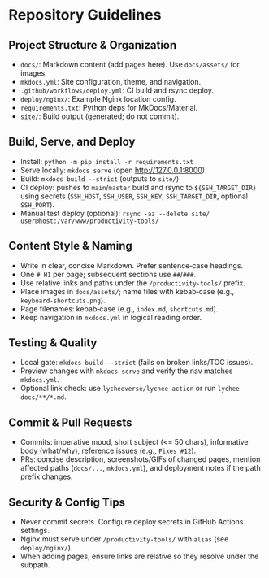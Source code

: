 # Repository Guidelines

## Project Structure & Organization
- `docs/`: Markdown content (add pages here). Use `docs/assets/` for images.
- `mkdocs.yml`: Site configuration, theme, and navigation.
- `.github/workflows/deploy.yml`: CI build and rsync deploy.
- `deploy/nginx/`: Example Nginx location config.
- `requirements.txt`: Python deps for MkDocs/Material.
- `site/`: Build output (generated; do not commit).

## Build, Serve, and Deploy
- Install: `python -m pip install -r requirements.txt`
- Serve locally: `mkdocs serve` (open http://127.0.0.1:8000)
- Build: `mkdocs build --strict` (outputs to `site/`)
- CI deploy: pushes to `main`/`master` build and rsync to `${SSH_TARGET_DIR}` using secrets (`SSH_HOST`, `SSH_USER`, `SSH_KEY`, `SSH_TARGET_DIR`, optional `SSH_PORT`).
- Manual test deploy (optional): `rsync -az --delete site/ user@host:/var/www/productivity-tools/`

## Content Style & Naming
- Write in clear, concise Markdown. Prefer sentence‑case headings.
- One `# H1` per page; subsequent sections use `##`/`###`.
- Use relative links and paths under the `/productivity-tools/` prefix.
- Place images in `docs/assets/`; name files with kebab‑case (e.g., `keyboard-shortcuts.png`).
- Page filenames: kebab‑case (e.g., `index.md`, `shortcuts.md`).
- Keep navigation in `mkdocs.yml` in logical reading order.

## Testing & Quality
- Local gate: `mkdocs build --strict` (fails on broken links/TOC issues).
- Preview changes with `mkdocs serve` and verify the nav matches `mkdocs.yml`.
- Optional link check: use `lycheeverse/lychee-action` or run `lychee docs/**/*.md`.

## Commit & Pull Requests
- Commits: imperative mood, short subject (<= 50 chars), informative body (what/why), reference issues (e.g., `Fixes #12`).
- PRs: concise description, screenshots/GIFs of changed pages, mention affected paths (`docs/...`, `mkdocs.yml`), and deployment notes if the path prefix changes.

## Security & Config Tips
- Never commit secrets. Configure deploy secrets in GitHub Actions settings.
- Nginx must serve under `/productivity-tools/` with `alias` (see `deploy/nginx/`).
- When adding pages, ensure links are relative so they resolve under the subpath.

